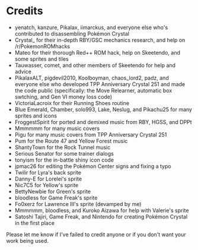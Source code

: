 # Credits

* yenatch, kanzure, Pikalax, iimarckus, and everyone else who's contributed to disassembling Pokémon Crystal
* Crystal_ for their in-depth RBY/GSC mechanics research, and help on /r/PokemonROMhacks
* Mateo for their thorough Red++ ROM hack, help on Skeetendo, and some sprites and tiles
* Tauwasser, comet, and other members of Skeetendo for help and advice
* PikalaxALT, pigdevil2010, Koolboyman, chaos_lord2, padz, and everyone else who developed TPP Anniversary Crystal 251 and made the code public (specifically: the Move Relearner, automatic box swtching, and Gen VI money loss code)
* VictoriaLacroix for their Running Shoes routine
* Blue Emerald, Chamber, solo993, Lake, Neslug, and Pikachu25 for many sprites and icons
* FroggestSpirit for ported and demixed music from RBY, HGSS, and DPPt
* Mmmmmm for many music covers
* Pigu for many music covers from TPP Anniversary Crystal 251
* Pum for the Route 47 and Yellow Forest music
* ShantyTown for the Rock Tunnel music
* Serious Senator for some trainer dialogs
* tonyism for the in-battle shiny icon code
* jpmac26 for editing the Pokémon Center signs and fixing a typo
* Twilir for Lyra's back sprite
* Danny-E for Lorelei's sprite
* Nic7C5 for Yellow's sprite
* BettyNewbie for Green's sprite
* bloodless for Game Freak's sprite
* Fo0xerz for Lawrence III's sprite (devamped by me)
* Mmmmmm, bloodless, and Kuroko Aizawa for help with Valerie's sprite
* Satoshi Tajiri, Game Freak, and Nintendo for creating Pokémon Crystal in the first place

Please let me know if I've failed to credit anyone or if you don't want your work being used.
